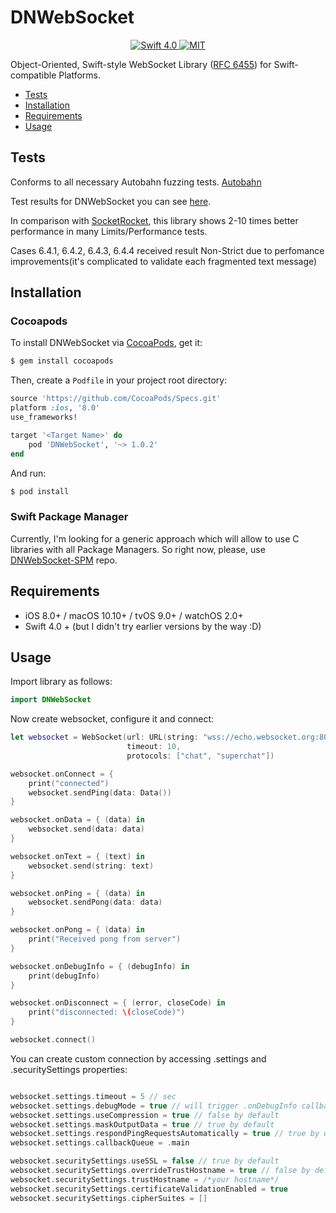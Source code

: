 # DNWebSocket

<p align="center">
<a href="https://developer.apple.com/swift/" target="_blank">
<img src="https://img.shields.io/badge/Swift-4.0-orange.svg?style=flat" alt="Swift 4.0">
</a>
<a href="https://github.com/GlebRadchenko/DNWebSocket/blob/master/LICENSE" target="_blank">
<img src="https://img.shields.io/packagist/l/doctrine/orm.svg" alt="MIT">
</a>
</p>

Object-Oriented, Swift-style WebSocket Library ([RFC 6455](https://tools.ietf.org/html/rfc6455>)) for Swift-compatible Platforms.

- [Tests](#tests)
- [Installation](#installation)
- [Requirements](#requirements)
- [Usage](#usage)


## Tests

Conforms to all necessary Autobahn fuzzing tests. [Autobahn](https://github.com/crossbario/autobahn-testsuite)

Test results for DNWebSocket you can see [here](https://glebradchenko.github.io/dnwebsocket.github.io/).

In comparison with [SocketRocket](http://facebook.github.io/SocketRocket/results/), this library shows 2-10 times better performance in many Limits/Performance tests.

Cases 6.4.1, 6.4.2, 6.4.3, 6.4.4 received result Non-Strict due to perfomance improvements(it's complicated to validate each fragmented text message)

## Installation

### Cocoapods

To install DNWebSocket via [CocoaPods](http://cocoapods.org), get it:

```bash
$ gem install cocoapods
```

Then, create a `Podfile` in your project root directory:

```ruby
source 'https://github.com/CocoaPods/Specs.git'
platform :ios, '8.0'
use_frameworks!

target '<Target Name>' do
    pod 'DNWebSocket', '~> 1.0.2'
end
```

And run:

```bash
$ pod install
```

### Swift Package Manager

Currently, I'm looking for a generic approach which will allow to use C libraries with all Package Managers.
So right now, please, use [DNWebSocket-SPM](https://github.com/GlebRadchenko/DNWebSocket-SPM) repo.

## Requirements

- iOS 8.0+ / macOS 10.10+ / tvOS 9.0+ / watchOS 2.0+
- Swift 4.0 + (but I didn't try earlier versions by the way :D)

## Usage

Import library as follows: 
 
  ``` swift
  import DNWebSocket
```

Now create websocket, configure it and connect:

``` swift
let websocket = WebSocket(url: URL(string: "wss://echo.websocket.org:80")!,
                          timeout: 10,
                          protocols: ["chat", "superchat"])

websocket.onConnect = {
    print("connected")
    websocket.sendPing(data: Data())
}

websocket.onData = { (data) in
    websocket.send(data: data)
}

websocket.onText = { (text) in
    websocket.send(string: text)
}

websocket.onPing = { (data) in
    websocket.sendPong(data: data)
}

websocket.onPong = { (data) in
    print("Received pong from server")
}

websocket.onDebugInfo = { (debugInfo) in
    print(debugInfo)
}

websocket.onDisconnect = { (error, closeCode) in
    print("disconnected: \(closeCode)")
}

websocket.connect()
```

You can create custom connection by accessing .settings and .securitySettings properties:

``` swift

websocket.settings.timeout = 5 // sec
websocket.settings.debugMode = true // will trigger .onDebugInfo callback and send .debug(String) event
websocket.settings.useCompression = true // false by default
websocket.settings.maskOutputData = true // true by default
websocket.settings.respondPingRequestsAutomatically = true // true by default 
websocket.settings.callbackQueue = .main

websocket.securitySettings.useSSL = false // true by default
websocket.securitySettings.overrideTrustHostname = true // false by default
websocket.securitySettings.trustHostname = /*your hostname*/
websocket.securitySettings.certificateValidationEnabled = true
websocket.securitySettings.cipherSuites = []

```
